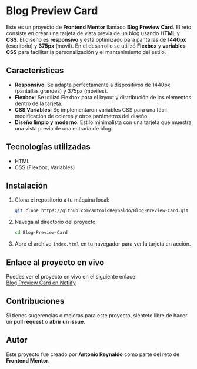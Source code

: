# Blog Preview Card

Este es un proyecto de **Frontend Mentor** llamado **Blog Preview Card**. El reto consiste en crear una tarjeta de vista previa de un blog usando **HTML** y **CSS**. El diseño es **responsivo** y está optimizado para pantallas de **1440px** (escritorio) y **375px** (móvil). En el desarrollo se utilizó **Flexbox** y **variables CSS** para facilitar la personalización y el mantenimiento del estilo.

## Características

- **Responsivo**: Se adapta perfectamente a dispositivos de 1440px (pantallas grandes) y 375px (móviles).
- **Flexbox**: Se utilizó Flexbox para el layout y distribución de los elementos dentro de la tarjeta.
- **CSS Variables**: Se implementaron variables CSS para una fácil modificación de colores y otros parámetros del diseño.
- **Diseño limpio y moderno**: Estilo minimalista con una tarjeta que muestra una vista previa de una entrada de blog.

## Tecnologías utilizadas

- HTML
- CSS (Flexbox, Variables)

## Instalación

1. Clona el repositorio a tu máquina local:
   ```bash
   git clone https://github.com/antonioReynaldo/Blog-Preview-Card.git
   ```
2. Navega al directorio del proyecto:

   ```bash
   cd Blog-Preview-Card
   ```

3. Abre el archivo `index.html` en tu navegador para ver la tarjeta en acción.

## Enlace al proyecto en vivo

Puedes ver el proyecto en vivo en el siguiente enlace:  
[Blog Preview Card en Netlify](https://blog-preview-card.netlify.app/)

## Contribuciones

Si tienes sugerencias o mejoras para este proyecto, siéntete libre de hacer un **pull request** o **abrir un issue**.

## Autor

Este proyecto fue creado por **Antonio Reynaldo** como parte del reto de **Frontend Mentor**.
